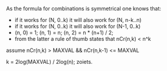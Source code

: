

As the formula for combinations is symmetrical one knows that:

- if it works for (N, 0..k) it will also work for (N, n-k..n)
- if it works for (N, 0..k) it will also work for (N-1, 0..k)
- (n, 0) = 1; (n, 1) = n; (n, 2) = n \* (n+1) / 2;  
- from the latter a rule of thumb states that nCr(n,k) < n^k

assume nCr(n,k) > MAXVAL && nCr(n,k-1) <= MAXVAL

k = 2log(MAXVAL) / 2log(n);
zoiets.
 
 

 



